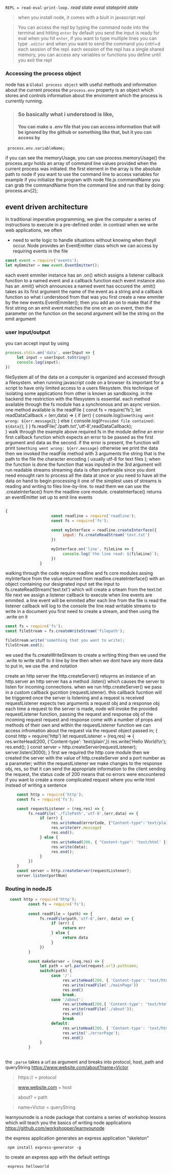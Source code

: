 `REPL = read-eval-print-loop.`
*read state eveal stateprint state*

> when you install node, it comes with a biult in javascript repl
 
> You can access the repl by typing the command node into the terminal and hitting `enter`
by default you send the input is ready for eval when you hit `enter`, if you want to type multiple lines you can type `.editor` and when you want to send the command you cntrl+d 
each session of the repl. each session of the repl has a single shared memory, you can access any variables or functions you define until you exit the repl 

### Accessing the process object

node has a `Global process object` with useful methods and information about the current process
the `process.env` property is an object which stores and controls information about the enviroment which the process is currently running. 

> ### So basically what i understood is like,
> #### You can make a .env file that you can access information that will be ignored by the github or something like that, but it you can access by
          
     process.env.variableName;

if you can see the memoryUsage, you can use 
     process.memoryUsage()
the process.argv holds an array of command line values provided when the current process was initiated. the first element in the array is the absolute path to node
if you want to use the command line to access variables for example
     if you initialize the program with 
          node file.js commandName 
     you can grab the commandName from the command line and run that by doing:
          process.arv[2];

## event driven architecture
In traditional imperative programming, we give the computer a series of instructions to execute in a pre-defined order. in contrast when we write web applications, we often 
- need to write logic to handle situations without knowing when theyll occur.
Node provides an EventEmitter class which we can access by requiring events in the file
```javascript 
const event = require('events');
let myEmmiter = new event.EventEmitter();
```
each event emmiter instance has an .on() which assigns a listener callback function to a named event and a callback function
each event instance also has an .emit() which announces a named event has occured the .emit() takes as its first argument the name of the 
event as a string and a callback function
     so what i understood from that was 
          you first create a new emmiter by the new events.EventEmmiter();
          then you add an on to make that if the first string on an emit event matches the one on an on event, then the parameter on the function on the second argument will be the string on the emit argument

### user input/output
you can accept input by using 
```javascript
process.stdin.on('data', userInput => {
     let input = userInput.toString()
     console.log(input);
})
```

fileSystem
     all of the data on a computer is organized and accessed through a filesystem. when running javascript code on a browser its important for a script to have only limited access to a users filesystem. this technique of isolating some applications from other is known as sandboxing. 
     in the backend the restriction with the filesystem is essential. 
     each method available through the fs module has a synchronous and an async version. one method available is the readFile 
          {
               const fs = require('fs');
               let readDataCallback = (err,data) => {
                    if (err) {
                         console.log(`Something went wrong: ${err.message}`);
                    } else {
                         console.log(`Provided file contained: ${data}`);
                    }
               }
               fs.readFile('./path.txt','utf-8',readDataCallback);               
          }
          walk through the example above
               required fs in the module
               define an error first callback function which expects an error to be passed as the first argument and data as the second. if the error is present, the function will print `Something went wrong: ${err.message}`
                    otherwise we print the data
               then we invoked the readFile method with 3 arguments
                    the string that is the path to the file
                    the character encoding ( usually utf-8 for text files );
                    when the function is done the function that was inputed in the 3rd argument will run
     readable streams 
          streaming data is often preferable since you dont need enought ram to process all the data at once or you need to have all the data on hand to begin processing it
          one of the simplest uses of streams is reading and writing to files line-by-line. to read them we can use the .createInterface() from the readline core module. createInterface() returns an eventEmitter set up to emit line events 

```js 

{
                    const readline = require('readline');
                    const fs = require('fs');
                    
                    const myInterface = readline.createInterface({
                         input: fs.createReadStream('text.txt')
                    })

                    myInterface.on('line', fileLine => {
                         console.log(`the line read: ${fileLine}`);
                    })
               }
```
walking through the code
     require readline and fs core modules
     assing myInterface from the value returned from readline.createInterface() with an object containing our designated input
     set the input to fs.createReadStream('text.txt') which will create a srteam from the text.txt file
     next we assign a listener callback to execute when line events are emmited. a line event will be emmited after each line from the file is read
     the listener callback will log to the console the line read
writable streams
to write in a document you first need to create a stream, and then using the .write on it

```js               
const fs = require('fs');
const fileStream = fs.createWriteStream('filepath');

fileStream.write('something that you want to write);
fileStream.end();
```
we used the fs.createWriteStream to create a writing thing then we used the .write to write stuff to it line by line
then when we dont have any more data to put in, we use the .end notation 

create an http server
     the http.createServer() retuyrns an instance of an http.server an http server has a method .listen() which causes the server to listen for incoming connections. when we run http.createServer() we pass in a custom callback gucntion (requestListener). this callback fucntion will be triggered once the server is listening and a request is received
          requestListener
               expects two arguments a request obj and a response obj
               each time a request to the server is made, node will invoke the provided requestListener function, passing the request and response obj of the incoming request 
               request and response come with a number of props and methods of their own and within the requestListener function we can access infromation about the request via the request object passed in;
               {     const http = require('http')
                    let requestListener = (req,res) => {
                         res.writeHead(200, {'Content-type': 'text/plain',})
                         res.write('Hello World!\n');
                         res.end();
                    }
                    const server = http.createServer(requestListener);
                    server.listen(3000);
               } 
               first we required the http core module
               then we created the server with the value of http.createServer and a port number as a parameter;
               within the requestListener we make changes to the response obj, res, so that it can send the appropriate information to the client sending the request, the status code of 200 means that no errors were encountered
if you want to create a more complicated request where you write html instead of writing a sentence
```javascript
     const http = require('http');
     const fs = require('fs');  

     const requestListener = (req,res) => {
          fs.readFile('./filePath','utf-8',(err,data) => {
               if (err) {
                    res.writeHead(errorCode, {"Content-type":'text/plain'});
                    res.write(err.message) 
                    res.end();
               } else {
                    res.writeHead(200, { "Content-type": 'text/html' })
                    res.write(data);
                    res.end();
               }
          }) 
     }
     const server = http.createServer(requestListener);
     server.listen(portNum)
```

### Routing in nodeJS

```js
  const http = require('http');
          const fs = require('fs');
          
          const readFile = (path) => {
               fs.readFile(path,'utf-8',(err, data) => {
                    if (err) {
                         return err
                    } else {
                         return data
                    }
               })
          }

          const makeServer = (req,res) => {
               let path = url.parse(request.url).pathname;
               switch(path) {
                    case '/':
                         res.writeHead(200, { 'Content-type': 'text/html'});
                         res.write(readFile('./mainPage'))
                         res.end()
                         break;
                    case '/about':
                         res.writeHead(200,{ 'Content-type': 'text/html'})
                         res.write(readFile('./about'));
                         res.end()
                         break
                    default: 
                         res.writeHead(200, { 'Content-type': 'text/html'})
                         res.write('./errorPage');
                         res.end()
               }
          }
     
```

the `.parse` takes a url as argument and breaks into protocol, host, path and queryString
https://www.website.com/about?name=Victor

> https:// = protocol

> www.website.com = host

> about? = path

> name=Victor = queryString

learnyounode is a node package that contains a series of workshop lessons which will teach you the basics of writing node applications
     https://github.com/workshopper/learnyounode

the express application generates an express application "skeleton" 

     npm install express-generator -g 
to create an express app with the default settings

     express helloworld
